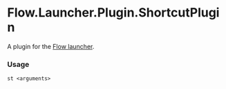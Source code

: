 Flow.Launcher.Plugin.ShortcutPlugin
==================

A plugin for the [Flow launcher](https://github.com/Flow-Launcher/Flow.Launcher).

### Usage

    st <arguments>